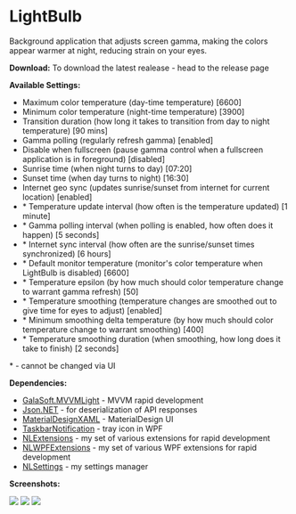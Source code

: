 LightBulb
===================


Background application that adjusts screen gamma, making the colors appear warmer at night, reducing strain on your eyes.


**Download:**
To download the latest realease - head to the release page

**Available Settings:**

- Maximum color temperature (day-time temperature) [6600]
- Minimum color temperature (night-time temperature) [3900]
- Transition duration (how long it takes to transition from day to night temperature) [90 mins]
- Gamma polling (regularly refresh gamma) [enabled]
- Disable when fullscreen (pause gamma control when a fullscreen application is in foreground) [disabled]
- Sunrise time (when night turns to day) [07:20]
- Sunset time (when day turns to night) [16:30]
- Internet geo sync (updates sunrise/sunset from internet for current location) [enabled]
- \* Temperature update interval (how often is the temperature updated) [1 minute]
- \* Gamma polling interval (when polling is enabled, how often does it happen) [5 seconds]
- \* Internet sync interval (how often are the sunrise/sunset times synchronized) [6 hours]
- \* Default monitor temperature (monitor's color temperature when LightBulb is disabled) [6600]
- \* Temperature epsilon (by how much should color temperature change to warrant gamma refresh) [50]
- \* Temperature smoothing (temperature changes are smoothed out to give time for eyes to adjust) [enabled]
- \* Minimum smoothing delta temperature (by how much should color temperature change to warrant smoothing) [400]
- \* Temperature smoothing duration (when smoothing, how long does it take to finish) [2 seconds]

\* - cannot be changed via UI

**Dependencies:**

 - [GalaSoft.MVVMLight](http://www.mvvmlight.net/) - MVVM rapid development
 - [Json.NET](http://www.newtonsoft.com/json) - for deserialization of API responses
 - [MaterialDesignXAML](https://github.com/ButchersBoy/MaterialDesignInXamlToolkit) - MaterialDesign UI
 - [TaskbarNotification](http://www.hardcodet.net/wpf-notifyicon) - tray icon in WPF
 - [NLExtensions](https://www.nuget.org/packages/NLExtensions/) - my set of various extensions for rapid development
 - [NLWPFExtensions](https://www.nuget.org/packages/NLWPFExtensions) - my set of various WPF extensions for rapid development
 - [NLSettings](https://www.nuget.org/packages/NLSettings) - my settings manager

**Screenshots:**

![](http://www.tyrrrz.me/projects/images/lb_1.png)
![](http://www.tyrrrz.me/projects/images/lb_2.png)
![](http://www.tyrrrz.me/projects/images/lb_3.png)